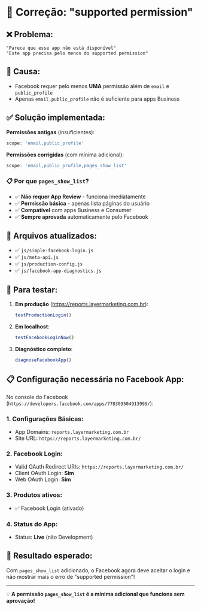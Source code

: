 # 🔧 Correção: "supported permission"

## ❌ **Problema:**
```
"Parece que esse app não está disponível"
"Este app precisa pelo menos do supported permission"
```

## 🎯 **Causa:**
- Facebook requer pelo menos **UMA** permissão além de `email` e `public_profile`
- Apenas `email,public_profile` não é suficiente para apps Business

## ✅ **Solução implementada:**

**Permissões antigas** (insuficientes):
```javascript
scope: 'email,public_profile'
```

**Permissões corrigidas** (com mínima adicional):
```javascript
scope: 'email,public_profile,pages_show_list'
```

### 📋 **Por que `pages_show_list`?**
- ✅ **Não requer App Review** - funciona imediatamente
- ✅ **Permissão básica** - apenas lista páginas do usuário
- ✅ **Compatível** com apps Business e Consumer
- ✅ **Sempre aprovada** automaticamente pelo Facebook

## 📁 **Arquivos atualizados:**
- ✅ `js/simple-facebook-login.js`
- ✅ `js/meta-api.js` 
- ✅ `js/production-config.js`
- ✅ `js/facebook-app-diagnostics.js`

## 🧪 **Para testar:**

1. **Em produção** (https://reports.layermarketing.com.br):
   ```javascript
   testProductionLogin()
   ```

2. **Em localhost**:
   ```javascript
   testFacebookLoginNow()
   ```

3. **Diagnóstico completo**:
   ```javascript
   diagnoseFacebookApp()
   ```

## 📋 **Configuração necessária no Facebook App:**

No console do Facebook (`https://developers.facebook.com/apps/778309504913999/`):

### 1. **Configurações Básicas:**
- App Domains: `reports.layermarketing.com.br`
- Site URL: `https://reports.layermarketing.com.br/`

### 2. **Facebook Login:**
- Valid OAuth Redirect URIs: `https://reports.layermarketing.com.br/`
- Client OAuth Login: **Sim**
- Web OAuth Login: **Sim**

### 3. **Produtos ativos:**
- ✅ Facebook Login (ativado)

### 4. **Status do App:**
- Status: **Live** (não Development)

## 🎉 **Resultado esperado:**
Com `pages_show_list` adicionado, o Facebook agora deve aceitar o login e não mostrar mais o erro de "supported permission"!

---

💡 **A permissão `pages_show_list` é a mínima adicional que funciona sem aprovação!**